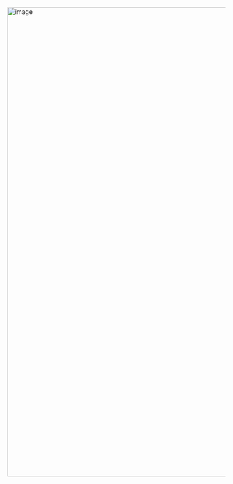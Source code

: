
<img width="1920" height="1080" alt="image" src="https://github.com/user-attachments/assets/8f3e2fff-b5a4-49ec-87ef-f32910b6c709" />
